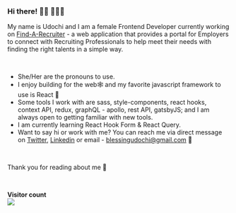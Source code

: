 ### Hi there! 👋🏽 👩🏽‍💻
My name is Udochi and I am a female Frontend Developer currently working on [Find-A-Recruiter](https://find-a-recruiter.com/) - a web application that provides a portal for Employers to connect with Recruiting Professionals to help meet their needs with finding the right talents in a simple way.

<br />

- She/Her are the pronouns to use.   
- I enjoy building for the web🕸 and my favorite javascript framework to use is React 🥰 
- Some tools I work with are sass, style-components, react hooks, context API, redux, graphQL - apollo, rest API, gatsbyJS; and I am always open to getting familiar with new tools. 
- I am currently learning React Hook Form & React Query.
- Want to say hi or work with me? You can reach me via direct message on [Twitter](https://twitter.com/udochiop), [Linkedin](https://www.linkedin.com/in/udochi-oparaocha-16a01388/) or email - blessingudochi@gmail.com 📧

<br />

Thank you for reading about me 🤗 

<br />
 
<p align="left"> 
  <b>Visitor count</b><br>
  <img src="https://profile-counter.glitch.me/Udcodes/count.svg" />
</p>

